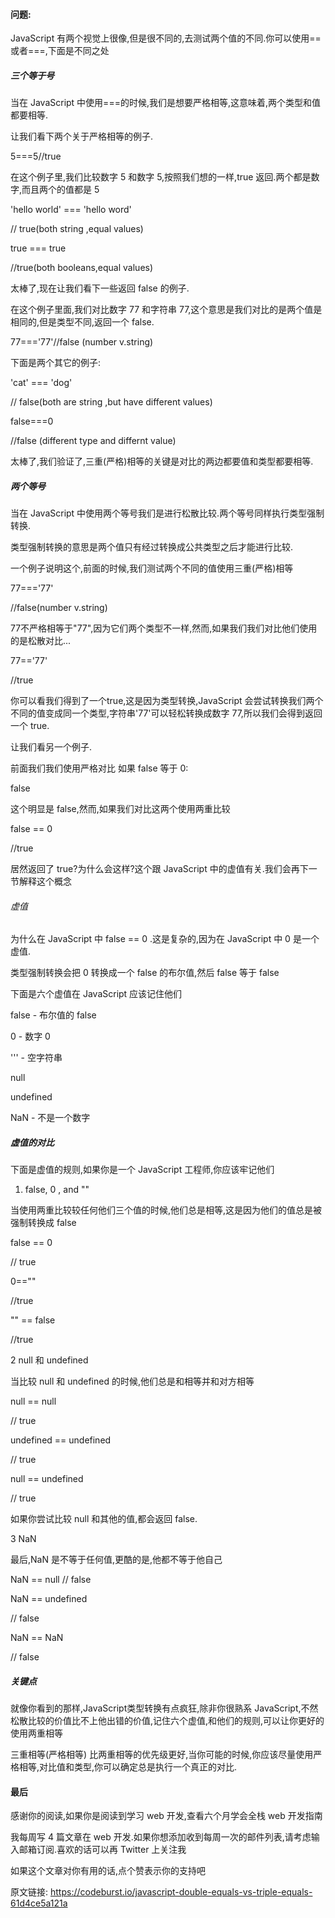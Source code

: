 #### 问题:

JavaScript 有两个视觉上很像,但是很不同的,去测试两个值的不同.你可以使用== 或者===,下面是不同之处

##### 三个等于号



当在 JavaScript 中使用===的时候,我们是想要严格相等,这意味着,两个类型和值都要相等.



让我们看下两个关于严格相等的例子.

5===5//true

在这个例子里,我们比较数字 5 和数字 5,按照我们想的一样,true 返回.两个都是数字,而且两个的值都是 5



'hello world' === 'hello word'

// true(both string ,equal values)

true === true

//true(both booleans,equal values)

太棒了,现在让我们看下一些返回 false 的例子.

在这个例子里面,我们对比数字 77 和字符串 77,这个意思是我们对比的是两个值是相同的,但是类型不同,返回一个 false.



77==='77'//false (number v.string)

下面是两个其它的例子:

'cat' === 'dog'

// false(both are string ,but have different values)

false===0

//false (different type and differnt value)

太棒了,我们验证了,三重(严格)相等的关键是对比的两边都要值和类型都要相等.



##### 两个等号

当在 JavaScript 中使用两个等号我们是进行松散比较.两个等号同样执行类型强制转换.

类型强制转换的意思是两个值只有经过转换成公共类型之后才能进行比较.



一个例子说明这个,前面的时候,我们测试两个不同的值使用三重(严格)相等



77==='77'

//false(number v.string)



77不严格相等于"77",因为它们两个类型不一样,然而,如果我们我们对比他们使用的是松散对比...



77=='77'

//true

你可以看我们得到了一个true,这是因为类型转换,JavaScript 会尝试转换我们两个不同的值变成同一个类型,字符串'77'可以轻松转换成数字 77,所以我们会得到返回一个 true.



让我们看另一个例子.



前面我们我们使用严格对比 如果 false 等于 0:



false



这个明显是 false,然而,如果我们对比这两个使用两重比较

false == 0

//true

居然返回了 true?为什么会这样?这个跟 JavaScript 中的虚值有关.我们会再下一节解释这个概念



###### 虚值

为什么在 JavaScript 中 false == 0 .这是复杂的,因为在 JavaScript 中 0 是一个虚值.



类型强制转换会把 0 转换成一个 false 的布尔值,然后 false 等于 false



下面是六个虚值在 JavaScript 应该记住他们



false - 布尔值的 false

0  - 数字 0

''' - 空字符串



null



undefined



NaN - 不是一个数字



##### 虚值的对比

下面是虚值的规则,如果你是一个 JavaScript 工程师,你应该牢记他们



1. false, 0 , and ""

当使用两重比较较任何他们三个值的时候,他们总是相等,这是因为他们的值总是被强制转换成 false



false == 0

// true

0==""

//true

"" == false

//true

2 null 和 undefined



当比较 null 和 undefined 的时候,他们总是和相等并和对方相等



null == null

// true

undefined == undefined

// true

null == undefined

// true

如果你尝试比较 null 和其他的值,都会返回 false.



3 NaN

最后,NaN 是不等于任何值,更酷的是,他都不等于他自己



NaN == null
// false

NaN == undefined

// false

NaN == NaN

// false

##### 关键点

就像你看到的那样,JavaScript类型转换有点疯狂,除非你很熟系 JavaScript,不然松散比较的价值比不上他出错的价值,记住六个虚值,和他们的规则,可以让你更好的使用两重相等



三重相等(严格相等) 比两重相等的优先级更好,当你可能的时候,你应该尽量使用严格相等,对比值和类型,你可以确定总是执行一个真正的对比.



#### 最后

感谢你的阅读,如果你是阅读到学习 web 开发,查看六个月学会全栈 web 开发指南



我每周写 4 篇文章在 web 开发.如果你想添加收到每周一次的邮件列表,请考虑输入邮箱订阅.喜欢的话可以再 Twitter 上关注我



如果这个文章对你有用的话,点个赞表示你的支持吧

原文链接:  https://codeburst.io/javascript-double-equals-vs-triple-equals-61d4ce5a121a